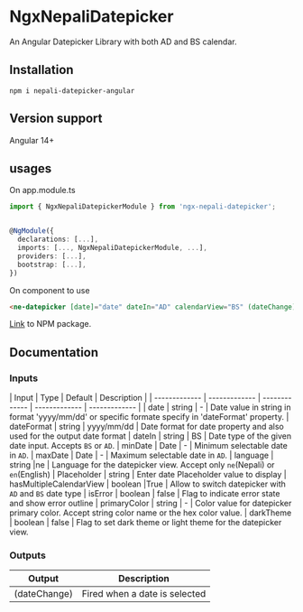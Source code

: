 # NgxNepaliDatepicker
An Angular Datepicker Library with both AD and BS calendar.

## Installation

```script
npm i nepali-datepicker-angular
```
## Version support

Angular 14+

## usages

On app.module.ts

```Typescript
import { NgxNepaliDatepickerModule } from 'ngx-nepali-datepicker';


@NgModule({
  declarations: [...],
  imports: [..., NgxNepaliDatepickerModule, ...],
  providers: [...],
  bootstrap: [...],
})
```

On component to use

```html
<ne-datepicker [date]="date" dateIn="AD" calendarView="BS" (dateChange)="onDateChange($event)"> </ne-datepicker>
```

[Link](https://www.npmjs.com/package/ngx-nepali-datepicker) to NPM package.

## Documentation

### Inputs
| Input  | Type | Default | Description |
| ------------- | ------------- | ------------- | ------------- | ------------- |
| date	| string	| -	| Date value in string in format 'yyyy/mm/dd' or specific formate specify in 'dateFormat' property.
| dateFormat	| string	| yyyy/mm/dd	| Date format for date property and also used for the output date format
| dateIn	| string	| BS	| Date type of the given date input. Accepts `BS` or `AD`.
| minDate	| Date	| -	| Minimum selectable date in `AD`.
| maxDate	| Date	| -	| Maximum selectable date in `AD`.
| language	| string	|ne	| Language for the datepicker view. Accept only `ne`(Nepali) or `en`(English)
| Placeholder	| string	| Enter date	Placeholder value to display
| hasMultipleCalendarView	| boolean	|True	| Allow to switch datepicker with `AD` and `BS` date type
| isError	| boolean	| false	| Flag to indicate error state and show error outline
| primaryColor	| string	| -	| Color value for datepicker primary color. Accept string color name or the hex color value.
| darkTheme	| boolean	| false	| Flag to set dark theme or light theme for the datepicker view.


### Outputs

| Output  | Description |
| ------------- | ------------- |
| (dateChange)  | Fired when a date is selected|

